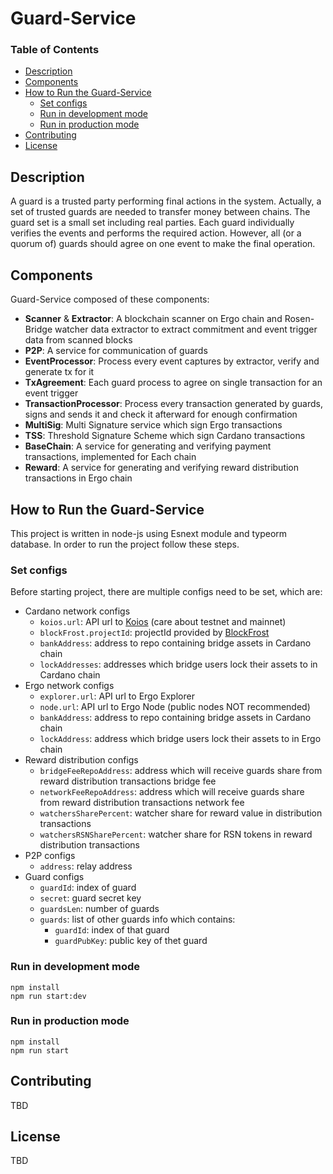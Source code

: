 # Guard-Service


### Table of Contents
- [Description](#description)
- [Components](#components)
- [How to Run the Guard-Service](#how-to-run-the-guard-service)
    - [Set configs](#set-configs)
    - [Run in development mode](#run-in-development-mode)
    - [Run in production mode](#run-in-production-mode)
- [Contributing](#contributing)
- [License](#license)
  <a name="headers"/>

## Description
A guard is a trusted party performing final actions in the system. Actually, a set of trusted guards are needed to transfer money between chains. The guard set is a small set including real parties. Each guard individually verifies the events and performs the required action. However, all (or a quorum of) guards should agree on one event to make the final operation.

## Components
Guard-Service composed of these components:
- **Scanner** & **Extractor**: A blockchain scanner on Ergo chain and Rosen-Bridge watcher data extractor to extract commitment and event trigger data from scanned blocks
- **P2P**: A service for communication of guards
- **EventProcessor**: Process every event captures by extractor, verify and generate tx for it
- **TxAgreement**: Each guard process to agree on single transaction for an event trigger
- **TransactionProcessor**: Process every transaction generated by guards, signs and sends it and check it afterward for enough confirmation
- **MultiSig**: Multi Signature service which sign Ergo transactions
- **TSS**: Threshold Signature Scheme which sign Cardano transactions
- **BaseChain**: A service for generating and verifying payment transactions, implemented for Each chain
- **Reward**: A service for generating and verifying reward distribution transactions in Ergo chain

## How to Run the Guard-Service
This project is written in node-js using Esnext module and typeorm database. In order to run the project follow these steps.

### Set configs
Before starting project, there are multiple configs need to be set, which are:
- Cardano network configs
  - `koios.url`: API url to [Koios](https://api.koios.rest/) (care about testnet and mainnet)
  - `blockFrost.projectId`: projectId provided by [BlockFrost](https://blockfrost.io/)
  - `bankAddress`: address to repo containing bridge assets in Cardano chain
  - `lockAddresses`: addresses which bridge users lock their assets to in Cardano chain
- Ergo network configs
  - `explorer.url`: API url to Ergo Explorer
  - `node.url`: API url to Ergo Node (public nodes NOT recommended)
  - `bankAddress`: address to repo containing bridge assets in Cardano chain
  - `lockAddress`: address which bridge users lock their assets to in Ergo chain
- Reward distribution configs
  - `bridgeFeeRepoAddress`: address which will receive guards share from reward distribution transactions bridge fee
  - `networkFeeRepoAddress`: address which will receive guards share from reward distribution transactions network fee
  - `watchersSharePercent`: watcher share for reward value in distribution transactions
  - `watchersRSNSharePercent`: watcher share for RSN tokens in reward distribution transactions
- P2P configs
  - `address`: relay address
- Guard configs
  - `guardId`: index of guard
  - `secret`: guard secret key
  - `guardsLen`: number of guards
  - `guards`: list of other guards info which contains:
    - `guardId`: index of that guard
    - `guardPubKey`: public key of thet guard

### Run in development mode
```shell
npm install
npm run start:dev
```

### Run in production mode
```shell
npm install
npm run start
```

## Contributing
TBD

## License
TBD
